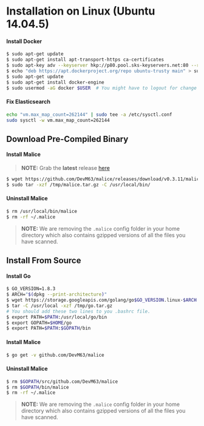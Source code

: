 Installation on Linux (**Ubuntu 14.04.5**\)
===========================================

#### Install Docker

```bash
$ sudo apt-get update
$ sudo apt-get install apt-transport-https ca-certificates
$ sudo apt-key adv --keyserver hkp://p80.pool.sks-keyservers.net:80 --recv-keys 58118E89F3A912897C070ADBF76221572C52609D
$ echo "deb https://apt.dockerproject.org/repo ubuntu-trusty main" > sudo tee -a /etc/apt/sources.list.d/docker.list
$ sudo apt-get update
$ sudo apt-get install docker-engine
$ sudo usermod -aG docker $USER  # You might have to logout for change to take effect
```

#### Fix Elasticsearch

```bash
echo "vm.max_map_count=262144" | sudo tee -a /etc/sysctl.conf
sudo sysctl -w vm.max_map_count=262144
```

Download Pre-Compiled Binary
----------------------------

#### Install Malice

> **NOTE:** Grab the **latest** release [here](https://github.com/DevM63/malice/releases/latest)

```bash
$ wget https://github.com/DevM63/malice/releases/download/v0.3.11/malice_0.3.11_linux_amd64.tar.gz -O /tmp/malice.tar.gz
$ sudo tar -xzf /tmp/malice.tar.gz -C /usr/local/bin/
```

#### Uninstall Malice

```bash
$ rm /usr/local/bin/malice
$ rm -rf ~/.malice
```

> **NOTE:** We are removing the `.malice` config folder in your home directory which also contains gzipped versions of all the files you have scanned.

Install From Source
-------------------

#### Install Go

```bash
$ GO_VERSION=1.8.3
$ ARCH="$(dpkg --print-architecture)"
$ wget https://storage.googleapis.com/golang/go$GO_VERSION.linux-$ARCH.tar.gz -O /tmp/go.tar.gz
$ tar -C /usr/local -xzf /tmp/go.tar.gz
# You should add these two lines to you .bashrc file.
$ export PATH=$PATH:/usr/local/go/bin
$ export GOPATH=$HOME/go
$ export PATH=$PATH:$GOPATH/bin
```

#### Install Malice

```bash
$ go get -v github.com/DevM63/malice
```

#### Uninstall Malice

```bash
$ rm $GOPATH/src/github.com/DevM63/malice
$ rm $GOPATH/bin/malice
$ rm -rf ~/.malice
```

> **NOTE:** We are removing the `.malice` config folder in your home directory which also contains gzipped versions of all the files you have scanned.
